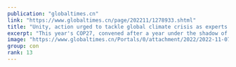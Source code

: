 ```yaml
---
publication: "globaltimes.cn"
link: "https://www.globaltimes.cn/page/202211/1278933.shtml"
title: "Unity, action urged to tackle global climate crisis as experts warn against COP27 entangled in politics"
excerpt: "This year's COP27, convened after a year under the shadow of climate disasters and an energy crisis, appeared to have made some breakthrough to include loss and damage compensation into talks, in resp"
image: "https://www.globaltimes.cn/Portals/0/attachment/2022/2022-11-07/c99e0caa-73fc-492e-8064-c29376dbde28_s.jpeg"
group: con
rank: 13
---
```


